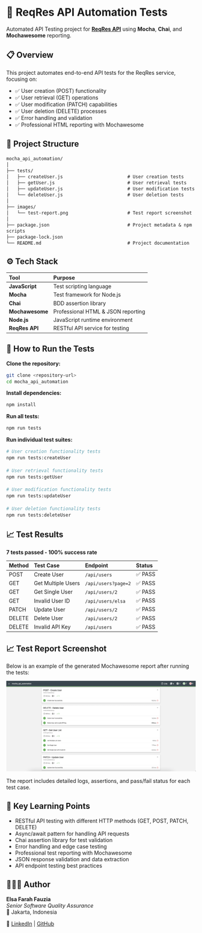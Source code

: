 # 🚀 ReqRes API Automation Tests

Automated API Testing project for [**ReqRes API**](https://reqres.in) using **Mocha**, **Chai**, and **Mochawesome** reporting.

## 📋 Overview

This project automates end-to-end API tests for the ReqRes service, focusing on:

- ✅ User creation (POST) functionality
- ✅ User retrieval (GET) operations
- ✅ User modification (PATCH) capabilities
- ✅ User deletion (DELETE) processes
- ✅ Error handling and validation
- ✅ Professional HTML reporting with Mochawesome

## 📁 Project Structure

```
mocha_api_automation/
│
├── tests/
│   ├── createUser.js                        # User creation tests
│   ├── getUser.js                           # User retrieval tests
│   ├── updateUser.js                        # User modification tests
│   └── deleteUser.js                        # User deletion tests
│
├── images/
│   └── test-report.png                      # Test report screenshot
│
├── package.json                             # Project metadata & npm scripts
├── package-lock.json
└── README.md                                # Project documentation
```

## ⚙️ Tech Stack

| Tool            | Purpose                            |
| :-------------- | :--------------------------------- |
| **JavaScript**  | Test scripting language            |
| **Mocha**       | Test framework for Node.js         |
| **Chai**        | BDD assertion library              |
| **Mochawesome** | Professional HTML & JSON reporting |
| **Node.js**     | JavaScript runtime environment     |
| **ReqRes API**  | RESTful API service for testing    |

## 🚀 How to Run the Tests

**Clone the repository:**

```bash
git clone <repository-url>
cd mocha_api_automation
```

**Install dependencies:**

```bash
npm install
```

**Run all tests:**

```bash
npm run tests
```

**Run individual test suites:**

```bash
# User creation functionality tests
npm run tests:createUser

# User retrieval functionality tests
npm run tests:getUser

# User modification functionality tests
npm run tests:updateUser

# User deletion functionality tests
npm run tests:deleteUser
```

## 📈 Test Results

**7 tests passed - 100% success rate**

| Method | Test Case          | Endpoint            | Status  |
| :----- | :----------------- | :------------------ | :------ |
| POST   | Create User        | `/api/users`        | ✅ PASS |
| GET    | Get Multiple Users | `/api/users?page=2` | ✅ PASS |
| GET    | Get Single User    | `/api/users/2`      | ✅ PASS |
| GET    | Invalid User ID    | `/api/users/elsa`   | ✅ PASS |
| PATCH  | Update User        | `/api/users/2`      | ✅ PASS |
| DELETE | Delete User        | `/api/users/2`      | ✅ PASS |
| DELETE | Invalid API Key    | `/api/users`        | ✅ PASS |

## 📈 Test Report Screenshot

Below is an example of the generated Mochawesome report after running the tests:

![HTML Test Results](./images/test-report.png)

The report includes detailed logs, assertions, and pass/fail status for each test case.

## 🧠 Key Learning Points

- RESTful API testing with different HTTP methods (GET, POST, PATCH, DELETE)
- Async/await pattern for handling API requests
- Chai assertion library for test validation
- Error handling and edge case testing
- Professional test reporting with Mochawesome
- JSON response validation and data extraction
- API endpoint testing best practices

## 👩🏻‍💻 Author

**Elsa Farah Fauzia**  
_Senior Software Quality Assurance_  
📍 Jakarta, Indonesia

🔗 [LinkedIn](https://www.linkedin.com/in/elsafarahfauzia/) | [GitHub](https://github.com/elsafarahhf)
